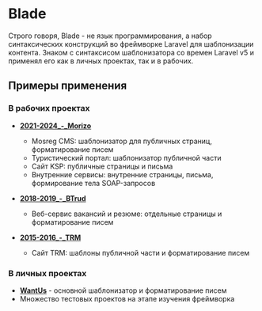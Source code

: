 # Blade

Строго говоря, Blade - не язык программирования, а набор синтаксических конструкций во фреймворке Laravel для шаблонизации контента. Знаком с синтаксисом шаблонизатора со времен Laravel v5 и применял его как в личных проектах, так и в рабочих.


## Примеры применения

### В рабочих проектах

- **[2021-2024_-_Morizo](../../experience/work/dev/2021-2024_-_Morizo.md)**
    - Mosreg CMS: шаблонизатор для публичных страниц, форматирование писем
    - Туристический портал: шаблонизатор публичной части
    - Сайт KSP: публичные страницы и письма
    - Внутренние сервисы: внутренние страницы, письма, формирование тела SOAP-запросов

- **[2018-2019_-_BTrud](../../experience/work/dev/2018-2019_-_BTrud.md)**
    - Веб-сервис вакансий и резюме: отдельные страницы и форматирование писем

- **[2015-2016_-_TRM](../../experience/work/dev/2015-2016_-_TRM.md)**
    - Сайт TRM: шаблоны публичной части и форматирование писем


### В личных проектах

- **[WantUs](../../experience/projects/WantUs.md)** - основной шаблонизатор и форматирование писем
- Множество тестовых проектов на этапе изучения фреймворка


